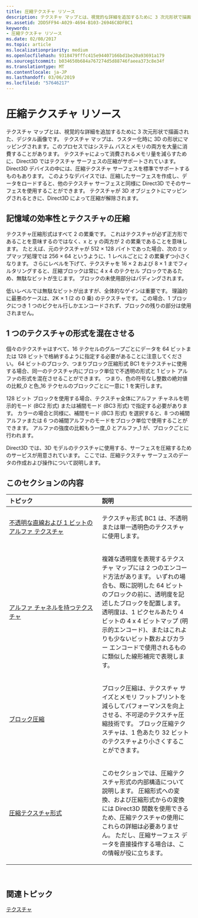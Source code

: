 ```yaml
---
title: 圧縮テクスチャ リソース
description: テクスチャ マップとは、視覚的な詳細を追加するために 3 次元形状で描画された、デジタル画像です。
ms.assetid: 2DD5FF94-A029-4694-B103-26946C8DFBC1
keywords:
- 圧縮テクスチャ リソース
ms.date: 02/08/2017
ms.topic: article
ms.localizationpriority: medium
ms.openlocfilehash: 9318479fffc415e94407166bd1be20a93691a179
ms.sourcegitcommit: b034650b684a767274d5d88746faeea373c8e34f
ms.translationtype: MT
ms.contentlocale: ja-JP
ms.lasthandoff: 03/06/2019
ms.locfileid: "57646217"
---
```

# <a name="compressed-texture-resources"></a>圧縮テクスチャ リソース


テクスチャ マップとは、視覚的な詳細を追加するために 3 次元形状で描画された、デジタル画像です。 テクスチャ マップは、ラスター化時に 3D の形状にマッピングされます。このプロセスではシステム バスとメモリの両方を大量に消費することがあります。 テクスチャによって消費されるメモリ量を減らすために、Direct3D ではテクスチャ サーフェスの圧縮がサポートされています。 Direct3D デバイスの中には、圧縮テクスチャ サーフェスを標準でサポートするものもあります。 このようなデバイスでは、圧縮したサーフェスを作成し、データをロードすると、他のテクスチャ サーフェスと同様に Direct3D でそのサーフェスを使用することができます。 テクスチャが 3D オブジェクトにマッピングされるときに、Direct3D によって圧縮が解除されます。

## <a name="span-idstorage-efficiency-and-texture-compressionspanspan-idstorage-efficiency-and-texture-compressionspanspan-idstorage-efficiency-and-texture-compressionspanstorage-efficiency-and-texture-compression"></a><span id="Storage-Efficiency-and-Texture-Compression"></span><span id="storage-efficiency-and-texture-compression"></span><span id="STORAGE-EFFICIENCY-AND-TEXTURE-COMPRESSION"></span>記憶域の効率性とテクスチャの圧縮


テクスチャ圧縮形式はすべて 2 の累乗です。 これはテクスチャが必ず正方形であることを意味するのではなく、x と y の両方が 2 の累乗であることを意味します。 たとえば、元のテクスチャが 512 × 128 バイトであった場合、次のミップマップ処理では 256 × 64 というように、1 レベルごとに 2 の累乗ずつ小さくなります。 さらにレベルを下げて、テクスチャを 16 × 2 および 8 × 1 までフィルタリングすると、圧縮ブロックは常に 4 x 4 のテクセル ブロックであるため、無駄なビットが生じます。 ブロックの未使用部分はパディングされます。

低いレベルでは無駄なビットが出ますが、全体的なゲインは重要です。 理論的に最悪のケースは、2K × 1 (2 の 0 乗) のテクスチャです。 この場合、1 ブロックにつき 1 つのピクセル行しかエンコードされず、ブロックの残りの部分は使用されません。

## <a name="span-idmixing-formats-within-a-single-texturespanspan-idmixing-formats-within-a-single-texturespanspan-idmixing-formats-within-a-single-texturespanmixing-formats-within-a-single-texture"></a><span id="Mixing-Formats-Within-a-Single-Texture"></span><span id="mixing-formats-within-a-single-texture"></span><span id="MIXING-FORMATS-WITHIN-A-SINGLE-TEXTURE"></span>1 つのテクスチャの形式を混在させる


個々のテクスチャはすべて、16 テクセルのグループごとにデータを 64 ビットまたは 128 ビットで格納するように指定する必要があることに注意してください。 64 ビットのブロック、つまりブロック圧縮形式 BC1 をテクスチャに使用する場合、同一のテクスチャ内にブロック単位で不透明の形式と 1 ビット アルファの形式を混在させることができます。 つまり、色の符号なし整数の絶対値の比較\_0 と色\_16 テクセルのブロックごとに一意に 1 を実行します。

128 ビット ブロックを使用する場合、テクスチャ全体にアルファ チャネルを明示的モード (BC2 形式) または補間モード (BC3 形式) で指定する必要があります。 カラーの場合と同様に、補間モード (BC3 形式) を選択すると、8 つの補間アルファまたは 6 つの補間アルファのモードをブロック単位で使用することができます。 アルファの強度の比較もう一度\_0 とアルファ\_1 が、ブロックごとに行われます。

Direct3D では、3D モデルのテクスチャに使用する、サーフェスを圧縮するためのサービスが用意されています。 ここでは、圧縮テクスチャ サーフェスのデータの作成および操作について説明します。

## <a name="span-idin-this-sectionspanin-this-section"></a><span id="in-this-section"></span>このセクションの内容


<table>
<colgroup>
<col width="50%" />
<col width="50%" />
</colgroup>
<thead>
<tr class="header">
<th align="left">トピック</th>
<th align="left">説明</th>
</tr>
</thead>
<tbody>
<tr class="odd">
<td align="left"><p><a href="opaque-and-1-bit-alpha-textures.md">不透明な直線および 1 ビットのアルファ テクスチャ</a></p></td>
<td align="left"><p>テクスチャ形式 BC1 は、不透明または単一透明色のテクスチャに使用します。</p></td>
</tr>
<tr class="even">
<td align="left"><p><a href="textures-with-alpha-channels.md">アルファ チャネルを持つテクスチャ</a></p></td>
<td align="left"><p>複雑な透明度を表現するテクスチャ マップには 2 つのエンコード方法があります。 いずれの場合も、既に説明した 64 ビットのブロックの前に、透明度を記述したブロックを配置します。 透明度は、1 ピクセルあたり 4 ビットの 4 x 4 ビットマップ (明示的エンコード)、またはこれよりも少ないビット数およびカラー エンコードで使用されるものに類似した線形補完で表現します。</p></td>
</tr>
<tr class="odd">
<td align="left"><p><a href="block-compression.md">ブロック圧縮</a></p></td>
<td align="left"><p>ブロック圧縮は、テクスチャ サイズとメモリ フットプリントを減らしてパフォーマンスを向上させる、不可逆のテクスチャ圧縮技術です。 ブロック圧縮テクスチャは、1 色あたり 32 ビットのテクスチャより小さくすることができます。</p></td>
</tr>
<tr class="even">
<td align="left"><p><a href="compressed-texture-formats.md">圧縮テクスチャ形式</a></p></td>
<td align="left"><p>このセクションでは、圧縮テクスチャ形式の内部構造について説明します。 圧縮形式への変換、および圧縮形式からの変換には Direct3D 関数を使用できるため、圧縮テクスチャの使用にこれらの詳細は必要ありません。 ただし、圧縮サーフェス データを直接操作する場合は、この情報が役に立ちます。</p></td>
</tr>
</tbody>
</table>

 

## <a name="span-idrelated-topicsspanrelated-topics"></a><span id="related-topics"></span>関連トピック


[テクスチャ](textures.md)

 

 




